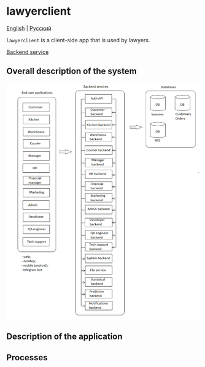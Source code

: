 # lawyerclient

[English](lawyerclient.md) | [Русский](lawyerclient.ru.md)

`lawyerclient` is a client-side app that is used by lawyers.

[Backend service](../backend/lawyerbackend.md)

## Overall description of the system

![system_overall](../img/system_overall.png)

## Description of the application

## Processes
